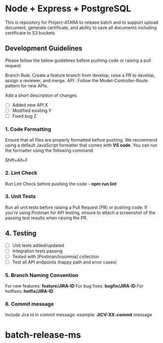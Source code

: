 # Node + Express + PostgreSQL 

This is repository for Project-ATARA to release batch and to support upload document, generate certificate, and ability to save all documents including certificate to S3 buckets

## Development Guidelines

Please follow the below guidelines before pushing code or raising a pull request.

Branch Rule: Create a feature branch from develop, raise a PR to develop, assign a reviewer, and merge. 
API : Follow the Model-Controller-Route pattern for new APIs.

Add a short description of changes
- [ ] Added new API X
- [ ] Modified existing Y
- [ ] Fixed bug Z

### 1. Code Formatting
Ensure that all files are properly formatted before pushing. We recommend using a default JavaScript formatter that comes with **VS code**. You can run the formatter using the following command:

Shift+Alt+F

### 2. Lint Check
Run Lint Check before pushing the code - **npm run lint**

### 3. Unit Tests
Run all unit tests before raising a Pull Request (PR) or pushing code.
If you're using Postman for API testing, ensure to attach a screenshot of the passing test results when raising the PR.

## 4. Testing
- [ ] Unit tests added/updated
- [ ] Integration tests passing
- [ ] Tested with [Postman/Insomnia] collection
- [ ] Test all API endpoints (happy path and error cases)

### 5. Branch Naming Convention
For new features: **feature/JIRA-ID**
For bug fixes: **bugfix/JIRA-ID**
For hotfixes: **hotfix/JIRA-ID**

### 6. Commit message
Include Jira Id in commit message. example: **JICV-XX-commit** message

# batch-release-ms
